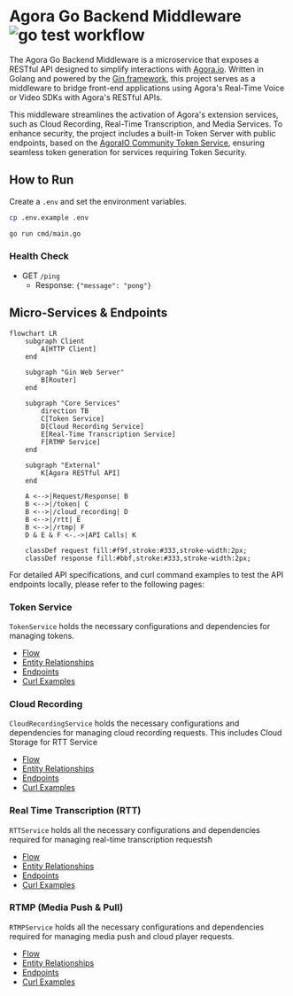 # Agora Go Backend Middleware &nbsp;&nbsp;![go test workflow](https://github.com/digitallysavvy/agora-go-backend-middleware/actions/workflows/go.yml/badge.svg)

The Agora Go Backend Middleware is a microservice that exposes a RESTful API designed to simplify interactions with [Agora.io](https://www.agora.io). Written in Golang and powered by the [Gin framework](https://github.com/gin-gonic/gin), this project serves as a middleware to bridge front-end applications using Agora's Real-Time Voice or Video SDKs with Agora's RESTful APIs.

This middleware streamlines the activation of Agora's extension services, such as Cloud Recording, Real-Time Transcription, and Media Services. To enhance security, the project includes a built-in Token Server with public endpoints, based on the [AgoraIO Community Token Service](https://github.com/AgoraIO-Community/agora-token-service/), ensuring seamless token generation for services requiring Token Security.

## How to Run

Create a `.env` and set the environment variables.

```bash
cp .env.example .env
```

```bash
go run cmd/main.go
```

### Health Check

- GET `/ping`
  - Response: `{"message": "pong"}`

## Micro-Services & Endpoints

```mermaid
flowchart LR
    subgraph Client
        A[HTTP Client]
    end

    subgraph "Gin Web Server"
        B[Router]
    end

    subgraph "Core Services"
        direction TB
        C[Token Service]
        D[Cloud Recording Service]
        E[Real-Time Transcription Service]
        F[RTMP Service]
    end

    subgraph "External"
        K[Agora RESTful API]
    end

    A <-->|Request/Response| B
    B <-->|/token| C
    B <-->|/cloud_recording| D
    B <-->|/rtt| E
    B <-->|/rtmp| F
    D & E & F <-.->|API Calls| K

    classDef request fill:#f9f,stroke:#333,stroke-width:2px;
    classDef response fill:#bbf,stroke:#333,stroke-width:2px;
```

For detailed API specifications, and curl command examples to test the API endpoints locally, please refer to the following pages:

### Token Service

`TokenService` holds the necessary configurations and dependencies for managing tokens.

- [Flow](./DOCS/Architectures/Token_Flow.md)
- [Entity Relationships](./DOCS/Architectures/Token_Entity.md)
- [Endpoints](./DOCS/Endpoints/Token_Endpoints.md)
- [Curl Examples](./DOCS/Local_Testing/Token_curl.md)

### Cloud Recording

`CloudRecordingService` holds the necessary configurations and dependencies for managing cloud recording requests. This includes Cloud Storage for RTT Service

- [Flow](./DOCS/Architectures/Cloud_Recording_Flow.md)
- [Entity Relationships](./DOCS/Architectures/Cloud_Recording_Entity.md)
- [Endpoints](./DOCS/Endpoints/Cloud_Recording_Endpoints.md)
- [Curl Examples](./DOCS/Local_Testing/Cloud_Recording_curl.md)

### Real Time Transcription (RTT)

`RTTService` holds all the necessary configurations and dependencies required for managing real-time transcription requestsħ

- [Flow](./DOCS/Architectures/Real_Time_Transcription_Flow.md)
- [Entity Relationships](./DOCS/Architectures/Real_Time_Transcription_Entity.md)
- [Endpoints](./DOCS/Endpoints/Real_Time_Transcription_Endpoints.md)
- [Curl Examples](./DOCS/Local_Testing/Real_Time_Transcription_curl.md)

### RTMP (Media Push & Pull)

`RTMPService` holds all the necessary configurations and dependencies required for managing media push and cloud player requests.

- [Flow](./DOCS/Architectures/RTMP_Flow.md)
- [Entity Relationships](./DOCS/Architectures/RTMP_Entity.md)
- [Endpoints](./DOCS/Endpoints/RTMP_Endpoints.md)
- [Curl Examples](./DOCS/Local_Testing/RTMP_curl.md)
